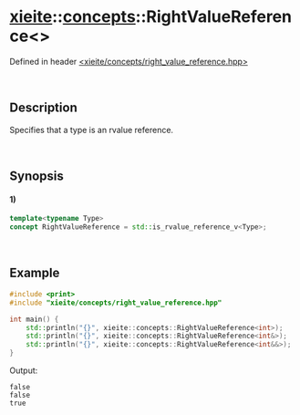# [xieite](../../xieite.md)\:\:[concepts](../../concepts.md)\:\:RightValueReference\<\>
Defined in header [<xieite/concepts/right_value_reference.hpp>](../../../include/xieite/concepts/right_value_reference.hpp)

&nbsp;

## Description
Specifies that a type is an rvalue reference.

&nbsp;

## Synopsis
#### 1)
```cpp
template<typename Type>
concept RightValueReference = std::is_rvalue_reference_v<Type>;
```

&nbsp;

## Example
```cpp
#include <print>
#include "xieite/concepts/right_value_reference.hpp"

int main() {
    std::println("{}", xieite::concepts::RightValueReference<int>);
    std::println("{}", xieite::concepts::RightValueReference<int&>);
    std::println("{}", xieite::concepts::RightValueReference<int&&>);
}
```
Output:
```
false
false
true
```
